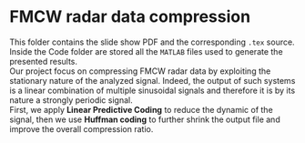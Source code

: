 # FMCW radar data compression

This folder contains the slide show PDF and the corresponding `.tex` source. Inside the Code folder are stored all the `MATLAB` files used to generate the presented results.\
Our project focus on compressing FMCW radar data by exploiting the stationary nature of the analyzed signal. Indeed, the output of such systems is a linear combination of multiple sinusoidal signals and therefore it is by its nature a strongly periodic signal.\
First, we apply **Linear Predictive Coding** to reduce the dynamic of the signal, then we use **Huffman coding** to further shrink the output file and improve the overall compression ratio.
